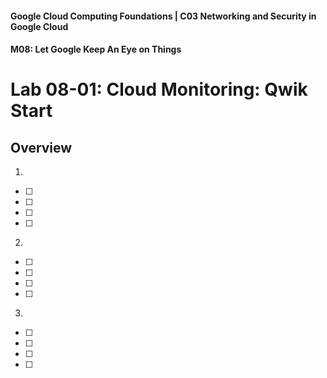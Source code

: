 #### Google Cloud Computing Foundations | C03 Networking and Security in Google Cloud
#### M08: Let Google Keep An Eye on Things

# Lab 08-01: Cloud Monitoring: Qwik Start

## Overview 

1. 
- [ ] 
- [ ] 
- [ ] 
- [ ] 
> 

2. 
- [ ] 
- [ ] 
- [ ] 
- [ ] 
> 

3. 
- [ ] 
- [ ] 
- [ ] 
- [ ] 
> 